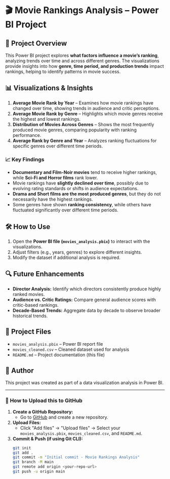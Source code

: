 # 🎬 Movie Rankings Analysis – Power BI Project  

## 📌 Project Overview  
This Power BI project explores **what factors influence a movie’s ranking**, analyzing trends over time and across different genres. The visualizations provide insights into how **genre, time period, and production trends** impact rankings, helping to identify patterns in movie success.

## 📊 Visualizations & Insights  

1. **Average Movie Rank by Year** – Examines how movie rankings have changed over time, showing trends in audience and critic perceptions.
2. **Average Movie Rank by Genre** – Highlights which movie genres receive the highest and lowest rankings.
3. **Distribution of Movies Across Genres** – Shows the most frequently produced movie genres, comparing popularity with ranking performance.
4. **Average Rank by Genre and Year** – Analyzes ranking fluctuations for specific genres over different time periods.
   
### 📈 Key Findings  
- **Documentary and Film-Noir movies** tend to receive higher rankings, while **Sci-Fi and Horror films** rank lower.  
- Movie rankings have **slightly declined over time**, possibly due to evolving rating standards or shifts in audience expectations.  
- **Drama and Short films are the most produced genres**, but they do not necessarily have the highest rankings.  
- Some genres have shown **ranking consistency**, while others have fluctuated significantly over different time periods.  

## 🛠️ How to Use  
1. Open the **Power BI file (`movies_analysis.pbix`)** to interact with the visualizations.  
2. Adjust filters (e.g., years, genres) to explore different insights.  
3. Modify the dataset if additional analysis is required.  

## 🔍 Future Enhancements  
- **Director Analysis:** Identify which directors consistently produce highly ranked movies.  
- **Audience vs. Critic Ratings:** Compare general audience scores with critic-based rankings.  
- **Decade-Based Trends:** Aggregate data by decade to observe broader historical trends.  

## 📂 Project Files  
- `movies_analysis.pbix` – Power BI report file  
- `movies_cleaned.csv` – Cleaned dataset used for analysis  
- `README.md` – Project documentation (this file)  

## 📝 Author  
This project was created as part of a data visualization analysis in Power BI.  

---

### 🚀 **How to Upload this to GitHub**  
1. **Create a GitHub Repository:**  
   - Go to [GitHub](https://github.com/) and create a new repository.  
2. **Upload Files:**  
   - Click "Add files" → "Upload files" → Select your `movies_analysis.pbix`, `movies_cleaned.csv`, and `README.md`.  
3. **Commit & Push (if using Git CLI):**  
   ```sh
   git init
   git add .
   git commit -m "Initial commit - Movie Rankings Analysis"
   git branch -M main
   git remote add origin <your-repo-url>
   git push -u origin main
